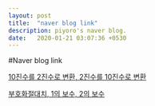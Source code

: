 ```yaml
---
layout: post
title:  "naver blog link"
description: piyoro's naver blog.
date:   2020-01-21 03:07:36 +0530
---
```

#Naver blog link

[10진수를 2진수로 변환, 2진수를 10진수로 변환](https://blog.naver.com/PostView.nhn?blogId=piyoro&logNo=221770535071&redirect=Dlog&widgetTypeCall=true&directAccess=false)

[부호화절대치, 1의 보수, 2의 보수](https://blog.naver.com/PostView.nhn?blogId=piyoro&logNo=221774762703&redirect=Dlog&widgetTypeCall=true&directAccess=false)
